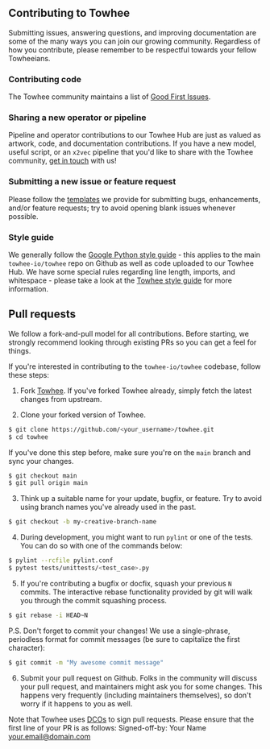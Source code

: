 ## Contributing to Towhee

Submitting issues, answering questions, and improving documentation are some of the many ways you can join our growing community. Regardless of how you contribute, please remember to be respectful towards your fellow Towheeians.

### Contributing code

The Towhee community maintains a list of [Good First Issues](https://github.com/towhee-io/towhee/contribute).

### Sharing a new operator or pipeline

Pipeline and operator contributions to our Towhee Hub are just as valued as artwork, code, and documentation contributions. If you have a new model, useful script, or an `x2vec` pipeline that you'd like to share with the Towhee community, [get in touch](towhee-team@zilliz.com) with us!

### Submitting a new issue or feature request

Please follow the [templates](https://github.com/towhee-io/towhee/issues/new/choose) we provide for submitting bugs, enhancements, and/or feature requests; try to avoid opening blank issues whenever possible.

### Style guide

We generally follow the [Google Python style guide](https://google.github.io/styleguide/pyguide.html) - this applies to the main `towhee-io/towhee` repo on Github as well as code uploaded to our Towhee Hub. We have some special rules regarding line length, imports, and whitespace - please take a look at the [Towhee style guide](https://github.com/towhee-io/towhee/STYLE_GUIDE.md) for more information.

## Pull requests

We follow a fork-and-pull model for all contributions. Before starting, we strongly recommend looking through existing PRs so you can get a feel for things.

If you're interested in contributing to the `towhee-io/towhee` codebase, follow these steps:

1. Fork [Towhee](https://github.com/towhee-io/towhee). If you've forked Towhee already, simply fetch the latest changes from upstream.

2. Clone your forked version of Towhee.

  ```bash
  $ git clone https://github.com/<your_username>/towhee.git
  $ cd towhee
  ```

  If you've done this step before, make sure you're on the `main` branch and sync your changes.

  ```bash
  $ git checkout main
  $ git pull origin main
  ```

3. Think up a suitable name for your update, bugfix, or feature. Try to avoid using branch names you've already used in the past.

  ```bash
  $ git checkout -b my-creative-branch-name
  ```

4. During development, you might want to run `pylint` or one of the tests. You can do so with one of the commands below:

  ```bash
  $ pylint --rcfile pylint.conf
  $ pytest tests/unittests/<test_case>.py
  ```

5. If you're contributing a bugfix or docfix, squash your previous `N` commits. The interactive rebase functionality provided by git will walk you through the commit squashing process.

  ```bash
  $ git rebase -i HEAD~N
  ```

  P.S. Don't forget to commit your changes! We use a single-phrase, periodless format for commit messages (be sure to capitalize the first character):

  ```bash
  $ git commit -m "My awesome commit message"
  ```

6. Submit your pull request on Github. Folks in the community will discuss your pull request, and maintainers might ask you for some changes. This happens very frequently (including maintainers themselves), so don't worry if it happens to you as well.

  Note that Towhee uses [DCOs](https://developercertificate.org/) to sign pull requests. Please ensure that the first line of your PR is as follows:
  Signed-off-by: Your Name your.email@domain.com
